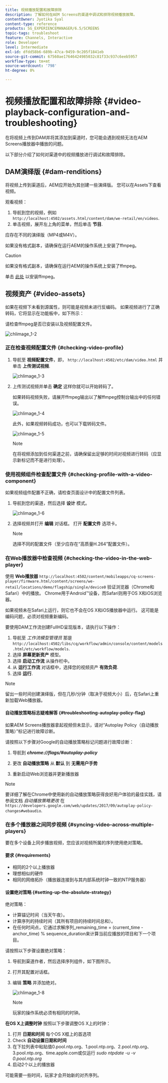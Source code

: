 ```yaml
---
title: 视频播放配置和故障排除
description: 了解如何在AEM Screens的渠道中调试和排除视频播放故障。
contentOwner: Jyotika Syal
content-type: reference
products: SG_EXPERIENCEMANAGER/6.5/SCREENS
topic-tags: troubleshoot
feature: Channels, Interactive
role: Developer
level: Intermediate
exl-id: dfdd58b6-689b-47ca-9459-9c205f1841eb
source-git-commit: 67560ae17646424985032c81f33c937c6eeb5957
workflow-type: tm+mt
source-wordcount: '798'
ht-degree: 0%

---
```


# 视频播放配置和故障排除 {#video-playback-configuration-and-troubleshooting}

在将视频上传到DAM并将其添加到渠道时，您可能会遇到视频无法在AEM Screens播放器中播放的问题。

以下部分介绍了如何对渠道中的视频播放进行调试和故障排除。

## DAM演绎版 {#dam-renditions}

将视频上传到渠道后，AEM应开始为其创建一些演绎版。 您可以在Assets下查看视频。

观看视频：

1. 导航到您的视频，例如 `http://localhost:4502/assets.html/content/dam/we-retail/en/videos`.
1. 单击视频，展开左上角的菜单，然后单击 **节目**.

应存在不同的演绎版（MP4或M4V）。

如果没有格式副本，请确保在运行AEM的操作系统上安装了ffmpeg。

>[!CAUTION]
>
>如果没有格式副本，请确保在运行AEM的操作系统上安装了ffmpeg。
>
>单击 [此处](https://www.ffmpeg.org/download.html) 以安装ffmpeg。

## 视频资产 {#video-assets}

如果在视频下未看到源属性，则可能是视频未进行反编码。 如果视频进行了正确转码，它将显示在功能板中，如下所示：

请检查ffmpeg是否已安装以及视频配置文件。

![chlimage_1-2](assets/chlimage_1-2.png)

### 正在检查视频配置文件 {#checking-video-profile}

1. 导航至 **视频配置文件**，即， `http://localhost:4502/etc/dam/video.html` 并单击 **上传测试视频**.

   ![chlimage_1-3](assets/chlimage_1-3.png)

1. 上传测试视频并单击 **确定** 这样你就可以开始转码了。

   如果转码视频失败，请展开ffmpeg输出以了解ffmpeg控制台输出中的任何错误。

   ![chlimage_1-4](assets/chlimage_1-4.png)

   此外，如果视频转码成功，也可以下载转码文件。

   ![chlimage_1-5](assets/chlimage_1-5.png)

   >[!NOTE]
   >
   >在将视频添加到任何渠道之前，请确保留出足够的时间对视频进行转码（应显示新标记而不是进行处理）。

### 使用视频组件检查配置文件 {#checking-profile-with-a-video-component}

如果视频组件配置不正确，请检查页面设计中的配置文件列表。

1. 导航到您的渠道，然后选择 **设计** 模式。

   ![chlimage_1-6](assets/chlimage_1-6.png)

1. 选择视频并打开 **编辑** 对话框。 打开 **配置文件** 选项卡。

   >[!NOTE]
   >选择不同的配置文件（至少应存在“高质量H.264”配置文件）。

### 在Web播放器中检查视频 {#checking-the-video-in-the-web-player}

使用 **Web播放器** `http://localhost:4502/content/mobileapps/cq-screens-player/firmware.html/content/screens/we-retail/locations/demo/flagship/single/device0` 验证浏览器（Chrome和Safari）中的播放。 Chrome用于Android™设备，而Safari则用于OS X和iOS浏览器。

如果视频未在Safari上运行，则它也不会在OS X和iOS播放器中运行。 这可能是编码问题，必须对视频重新编码。

要使用DAM工作流创建FullHD呈现版本，请执行以下操作：

1. 导航至 *工作流模型管理员* 那是 `http://localhost:4502/libs/cq/workflow/admin/console/content/models.html/etc/workflow/models`.
1. 选择 **屏幕更新资产** 模型。
1. 选择 **启动工作流** 从操作栏中。
1. 从 **运行工作流** 对话框中，选择您的视频资产 **有效负荷**.
1. 选择 **运行**.

>[!NOTE]
>
>留出一些时间创建演绎版，但在几秒/分钟（取决于视频大小）后，在Safari上重新加载Web播放器。

#### 自动播放策略标志疑难解答 {#troubleshooting-autoplay-policy-flag}

如果AEM Screens播放器拿起视频但未显示，请对“Autoplay Policy（自动播放策略）”标记进行故障诊断。

请按照以下步骤对Google的自动播放策略标记问题进行故障诊断：

1. 导航到 ***chrome://flags/#autoplay-policy***
1. 更改 **自动播放策略** 从 **默认** 到 **无需用户手势**

1. 重新启动Web浏览器并更新播放器

>[!NOTE]
>
>要详细了解在Chrome中使用新的自动播放策略获得良好用户体验的最佳实践，请参阅文档 *自动播放策略更改* 在 `https://developers.google.com/web/updates/2017/09/autoplay-policy-changes#webaudio`.

### 在多个播放器之间同步视频 {#syncing-video-across-multiple-players}

要在多个设备上同步播放视频，您应该对视频所属的序列使用绝对策略。

#### 要求 {#requirements}

* 相同的2个以上播放器
* 理想相似的硬件
* 相同的网络拓扑（播放器连接到与其内部系统时钟一致的NTP服务器）

#### 设置绝对策略 {#setting-up-the-absolute-strategy}

绝对策略：

* 计算锚记时间（当天午夜）。
* 计算序列的持续时间（其所有项目的持续时间总和）。
* 在任何时间点，它通过求解序列_remaining_time = (current_time - anchor_time) % sequence_duration来计算当前应播放的项目和下一个项目。

请按照以下步骤设置绝对策略：

1. 导航到渠道作者，然后选择序列组件，如下图所示。
1. 打开其配置对话框。
1. 编辑 **策略** 并添加绝对。

   ![chlimage_1-8](assets/chlimage_1-8.png)

   >[!NOTE]
   >玩家的操作系统必须有相同的时钟。

**在OS X上调整时钟** 按照以下步骤调整OS X上的时钟：

1. 打开 **日期和时间** 每个OS X框上的首选项
1. Check **自动设置日期和时间**
1. 在下拉列表中粘贴值0.pool.ntp.org、1.pool.ntp.org、2.pool.ntp.org、3.pool.ntp.org、time.apple.com或仅运行 *sudo ntpdate -u -v 0.pool.ntp.org*
1. 启动2个以上的播放器

可能需要一些时间，玩家才会开始新的对齐序列。
